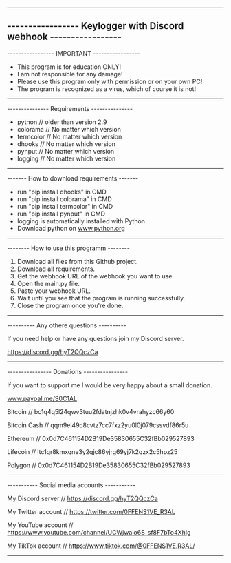 -----------------------------------------------------------------
----------------- Keylogger with Discord webhook -----------------
-----------------------------------------------------------------


----------------- IMPORTANT -----------------

- This program is for education ONLY!
- I am not responsible for any damage!
- Please use this program only with permission or on your own PC!
- The program is recognized as a virus, which of course it is not!

---------------------------------------------
--------------- Requirements ---------------

- python // older than version 2.9
- colorama // No matter which version
- termcolor // No matter which version
- dhooks // No matter which version
- pynput // No matter which version
- logging // No matter which version

-------------------------------------------
------- How to download requirements -------

- run "pip install dhooks" in CMD
- run "pip install colorama" in CMD
- run "pip install termcolor" in CMD
- run "pip install pynput" in CMD
- logging is automatically installed with Python
- Download python on www.python.org

-------------------------------------------
-------- How to use this programm --------

1. Download all files from this Github project.
2. Download all requirements.
3. Get the webhook URL of the webhook you want to use.
4. Open the main.py file.
5. Paste your webhook URL.
6. Wait until you see that the program is running successfully.
7. Close the program once you're done.

------------------------------------------
---------- Any othere questions ----------

If you need help or have any questions join my Discord server.

https://discord.gg/hyT2QQczCa

------------------------------------------
---------------- Donations ----------------

If you want to support me I would be very happy about a small donation.

www.paypal.me/S0C1AL

Bitcoin // bc1q4q5l24qwv3tuu2fdatnjzhk0v4vrahyzc66y60

Bitcoin Cash // qqm9el49c8cvtz7cc7fxz2yu0l0j079cssvdf86r5u

Ethereum // 0x0d7C461154D2B19De35830655C32fBb029527893

Lifecoin // ltc1qr8kmxqne3y2qjc86yjrg69yj7k2qzx2c5hpz25

Polygon // 0x0d7C461154D2B19De35830655C32fBb029527893

--------------------------------------------
----------- Social media accounts -----------

My Discord server // https://discord.gg/hyT2QQczCa

My Twitter account // https://twitter.com/0FFENS1VE_R3AL

My YouTube account // https://www.youtube.com/channel/UCWjwaio6S_sf8F7bTo4XhIg

My TikTok account // https://www.tiktok.com/@0FFENS1VE.R3AL/

---------------------------------------------
